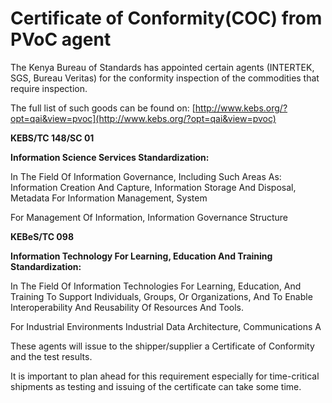 # Certificate of Conformity\(COC\) from PVoC agent

The Kenya Bureau of Standards has appointed certain agents \(INTERTEK, SGS, Bureau Veritas\) for the conformity inspection of the commodities that require inspection.

The full list of such goods can be found on: [http://www.kebs.org/?opt=qai&view=pvoc](http://www.kebs.org/?opt=qai&view=pvoc)

**KEBS/TC 148/SC 01**

**Information Science Services Standardization:**

 In The Field Of Information Governance, Including Such Areas As: Information Creation And Capture, Information Storage And Disposal, Metadata For Information Management, System

For Management Of Information, Information Governance Structure

**KEBeS/TC 098**

**Information Technology For Learning, Education And Training Standardization:**

In The Field Of Information Technologies For Learning, Education, And Training To Support Individuals, Groups, Or Organizations, And To Enable Interoperability And Reusability Of Resources And Tools.

For Industrial Environments Industrial Data Architecture, Communications A

These agents will issue to the shipper/supplier a Certificate of Conformity and the test results. 

It is important to plan ahead for this requirement especially for time-critical shipments as testing and issuing of the certificate can take some time.

